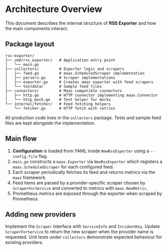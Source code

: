 # Architecture Overview

This document describes the internal structure of **RSS Exporter** and how the main components interact.

## Package layout

```
rss-exporter/
├── cmd/rss_exporter/   # Application entry point
│   └── main.go
├── collectors/         # Exporter logic and scrapers
│   ├── feed.go         # maas.ScheduledScraper implementation
│   ├── parsers.go      # Scraper implementations
│   ├── exporter.go     # Creates maas exporter with feed scrapers
│   └── testdata/       # Sample feed files
├── connectors/         # Maas compatible connectors
│   ├── http.go         # HTTP connector implementing maas.Connector
│   └── http_mock.go    # Test helper for mocks
└── internal/fetcher/   # Feed fetching helpers
    └── fetcher.go      # HTTP fetch with retries
```

All production code lives in the `collectors` package. Tests and sample feed files are kept alongside the implementation.

## Main flow

1. **Configuration** is loaded from YAML inside `NewRssExporter` using a `--config.file` flag.
2. `main.go` constructs a `maas.Exporter` via `NewRssExporter` which registers a `maas.ScheduledScraper` for each configured feed.
3. Each scraper periodically fetches its feed and returns metrics via the `maas` framework.
4. Feed items are parsed by a provider-specific scraper chosen by `ScraperForService` and converted to metrics with `maas.NewMetric`.
5. Prometheus metrics are exposed through the exporter when scraped by Prometheus.

## Adding new providers

Implement the `Scraper` interface with `ServiceInfo` and `IncidentKey`. Update `ScraperForService` to return the new scraper when the provider name is requested. Unit tests under `collectors` demonstrate expected behaviour for existing providers.


